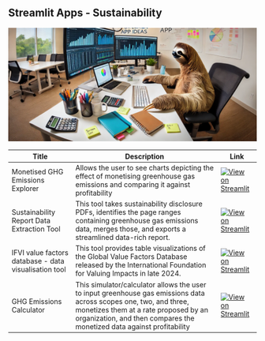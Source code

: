 ## Streamlit Apps - Sustainability

![alt text](images/banner.webp)

| Title                                         | Description   | Link                                                                                  |
|-----------------------------------------------|---------------|---------------------------------------------------------------------------------------|
| Monetised GHG Emissions Explorer              | Allows the user to see charts depicting the effect of monetising greenhouse gas emissions and comparing it against profitability   | [![View on Streamlit](https://img.shields.io/badge/View%20on-Streamlit-brightgreen?logo=streamlit)](https://ghgexplorer.streamlit.app/) |
| Sustainability Report Data Extraction Tool    |  This tool takes sustainability disclosure PDFs, identifies the page ranges containing greenhouse gas emissions data, merges those, and exports a streamlined data-rich report.    | [![View on Streamlit](https://img.shields.io/badge/View%20on-Streamlit-brightgreen?logo=streamlit)](https://ghgdataextractor.streamlit.app/) |
| IFVI value factors database - data visualisation tool |  This tool provides table visualizations of the Global Value Factors Database released by the International Foundation for Valuing Impacts in late 2024.    | [![View on Streamlit](https://img.shields.io/badge/View%20on-Streamlit-brightgreen?logo=streamlit)](https://valuefactorsddatavis.streamlit.app/) |
| GHG Emissions Calculator                      |   This simulator/calculator allows the user to input greenhouse gas emissions data across scopes one, two, and three, monetizes them at a rate proposed by an organization, and then compares the monetized data against profitability  | [![View on Streamlit](https://img.shields.io/badge/View%20on-Streamlit-brightgreen?logo=streamlit)](https://github.com/danielrosehill/Emissions-Monetisation-Calculator) |